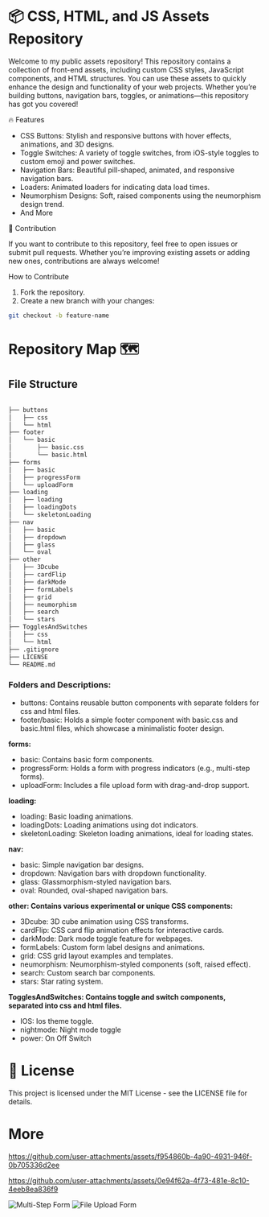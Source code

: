 # 📦 CSS, HTML, and JS Assets Repository

Welcome to my public assets repository! This repository contains a collection of front-end assets, including custom CSS styles, JavaScript components, and HTML structures. You can use these assets to quickly enhance the design and functionality of your web projects. Whether you’re building buttons, navigation bars, toggles, or animations—this repository has got you covered!


🔥 Features

-	CSS Buttons: Stylish and responsive buttons with hover effects, animations, and 3D designs.
-	Toggle Switches: A variety of toggle switches, from iOS-style toggles to custom emoji and power switches.
-	Navigation Bars: Beautiful pill-shaped, animated, and responsive navigation bars.
-	Loaders: Animated loaders for indicating data load times.
- 	Neumorphism Designs: Soft, raised components using the neumorphism design trend.
- And More

🌟 Contribution

If you want to contribute to this repository, feel free to open issues or submit pull requests. Whether you’re improving existing assets or adding new ones, contributions are always welcome!

How to Contribute

1.	Fork the repository.
2.	Create a new branch with your changes:


```bash
git checkout -b feature-name
```


# Repository Map 🗺️

## File Structure

```bash

├── buttons
│   ├── css
│   └── html
├── footer
│   └── basic
│       ├── basic.css
│       └── basic.html
├── forms
│   ├── basic
│   ├── progressForm
│   └── uploadForm
├── loading
│   ├── loading
│   ├── loadingDots
│   └── skeletonLoading
├── nav
│   ├── basic
│   ├── dropdown
│   ├── glass
│   └── oval
├── other
│   ├── 3Dcube
│   ├── cardFlip
│   ├── darkMode
│   ├── formLabels
│   ├── grid
│   ├── neumorphism
│   ├── search
│   └── stars
├── TogglesAndSwitches
│   ├── css
│   └── html
├── .gitignore
├── LICENSE
└── README.md
```


### Folders and Descriptions:

- buttons: Contains reusable button components with separate folders for css and html files.
- footer/basic: Holds a simple footer component with basic.css and basic.html files, which showcase a minimalistic footer design.

**forms:**

- basic: Contains basic form components.
- progressForm: Holds a form with progress indicators (e.g., multi-step forms).
- uploadForm: Includes a file upload form with drag-and-drop support.

**loading:**

- loading: Basic loading animations.
- loadingDots: Loading animations using dot indicators.
- skeletonLoading: Skeleton loading animations, ideal for loading states.

**nav:**

- basic: Simple navigation bar designs.
- dropdown: Navigation bars with dropdown functionality.
- glass: Glassmorphism-styled navigation bars.
- oval: Rounded, oval-shaped navigation bars.

 **other: Contains various experimental or unique CSS components:**

- 3Dcube: 3D cube animation using CSS transforms.
- cardFlip: CSS card flip animation effects for interactive cards.
- darkMode: Dark mode toggle feature for webpages.
- formLabels: Custom form label designs and animations.
- grid: CSS grid layout examples and templates.
- neumorphism: Neumorphism-styled components (soft, raised effect).
- search: Custom search bar components.
- stars: Star rating system.

**TogglesAndSwitches: Contains toggle and switch components, separated into css and html files.**

- IOS: Ios theme toggle.
- nightmode: Night mode toggle
- power: On Off Switch


# 📝 License

This project is licensed under the MIT License - see the LICENSE file for details.



# More 


https://github.com/user-attachments/assets/f954860b-4a90-4931-946f-0b705336d2ee



https://github.com/user-attachments/assets/0e94f62a-4f73-481e-8c10-4eeb8ea836f9


![Multi-Step Form](https://github.com/user-attachments/assets/a604c369-2c1f-4bef-a0b8-485e798b7608)
![File Upload Form](https://github.com/user-attachments/assets/f5396057-1f26-4a27-84d0-63a7ee89cc2e)
